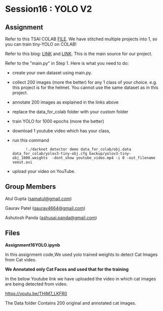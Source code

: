 # Session16 : YOLO V2


## Assignment

Refer to this TSAI COLAB [FILE](https://colab.research.google.com/drive/1iZdzI0VEG8ieRgHXKT7tNEE7iN3gw4tN). We have stitched multiple projects into 1, so you can train tiny-YOLO on COLAB!  

Refer to this blog: [LINK](https://medium.com/@today.rafi/train-your-own-tiny-yolo-v3-on-google-colaboratory-with-the-custom-dataset-2e35db02bf8f) and [LINK](https://github.com/rafiuddinkhan/Yolo-Training-GoogleColab/blob/master/helmet.ipynb). This is the main source for our project. 

Refer to the "main.py" in Step 1. 
Here is what you need to do:
- create your own dataset using main.py.
- collect 200 images (more the better) for any 1 class of your choice. e.g. this project is for the helmet. You cannot use the same dataset as in this project. 
- annotate 200 images as explained in the links above
- replace the data_for_colab folder with your custom folder
- train YOLO for 1000 epochs (more the better)
- download 1 youtube video  which has your class, 
- run this command

            !./darknet detector demo data_for_colab/obj.data data_for_colab/yolov3-tiny-obj.cfg backup/yolov3-tiny-obj_1000.weights  -dont_show youtube_video.mp4 -i 0 -out_filename veout.avi

 - upload your video on YouTube.
    

## Group Members

Atul Gupta (samatul@gmail.com)

Gaurav Patel (gaurav4664@gmail.com)

Ashutosh Panda (ashusai.panda@gmail.com)


## Files

**Assignment16YOLO.ipynb**

In this assignment code,We used yolo trained weights to detect Cat Images from Cat video.

**We Annotated only Cat Faces and used that for the training**

In the below Youtube link we have uploaded the video in which cat images are being detected from video.

https://youtu.be/THiM7_LKFR0

The Data folder Contains 200 original and annotated cat images.
